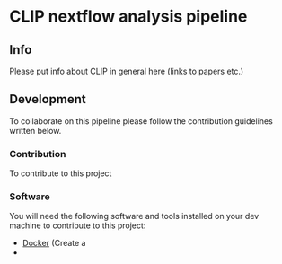 # CLIP nextflow analysis pipeline

## Info

Please put info about CLIP in general here (links to papers etc.)

## Development

To collaborate on this pipeline please follow the contribution guidelines written below.

### Contribution
To contribute to this project 

### Software

You will need the following software and tools installed on your dev machine to contribute to this project:

- [Docker](https://hub.docker.com/editions/community/docker-ce-desktop-mac) (Create a
- 
<!--stackedit_data:
eyJoaXN0b3J5IjpbLTE5NDgzMDQ0MDgsLTk5NDUwNDE5NF19
-->